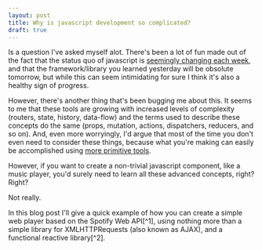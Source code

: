 ```yaml
---
layout: post
title: Why is javascript development so complicated?
draft: true
---
```


Is a question I've asked myself alot. There's been a lot of
fun made out of the fact that the status quo of javascript is
[seemingly changing each week](), and that the framework/library
you learned yesterday will be obsolute tomorrow, but while this
can seem intimidating for sure I think it's also a healthy sign
of progress. 

However, there's another thing that's been bugging me about this.
It seems to me that these tools are growing with increased levels
of complexity (routers, state, history, data-flow) and
the terms used to describe these concepts do the same (props,
mutation, actions, dispatchers, reducers, and so on). And, even
more worryingly, I'd argue that most of the time you don't even
need to consider these things, because what you're making can
easily be accomplished using [more primitive tools]().

However, if you want to create a non-trivial javascript component,
like a music player, you'd surely need to learn all these 
advanced concepts, right? Right?

Not really.

In this blog post I'll give a quick example of how you can create
a simple web player based on the Spotify Web API[^1], using
nothing more than a simple library for XMLHTTPRequests (also 
known as AJAX), and a functional reactive library[^2]. 
